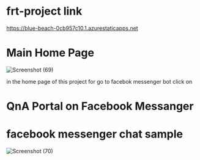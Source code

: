 # frt-project link
https://blue-beach-0cb957c10.1.azurestaticapps.net

# Main Home Page
![Screenshot (69)](https://user-images.githubusercontent.com/104432396/184500191-68a3ce57-2882-4bd1-8d03-57801bfcb267.png)

in the home page of this project for go to facebok messenger bot click on 
# QnA Portal on Facebook Messanger

# facebook messenger chat sample
![Screenshot (70)](https://user-images.githubusercontent.com/104432396/184500787-63dc72c2-a088-4af8-bffc-a35c1ef54d29.png)

